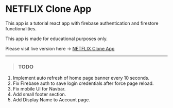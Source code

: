 # NETFLIX Clone App

This app is a tutorial react app with firebase authentication and firestore functionalities.

This app is made for educational purposes only.

Please visit live version here -> [NETFLIX Clone App](https://netflix.abhirupnandy.click/ "NETFLIX Clone App")


------------

> ### TODO
1. Implement auto refresh of home page banner every 10 seconds.
2. Fix Firebase auth to save login credentials after force page reload.
3. Fix mobile UI for Navbar.
4. Add small footer section.
5. Add Display Name to Account page.
